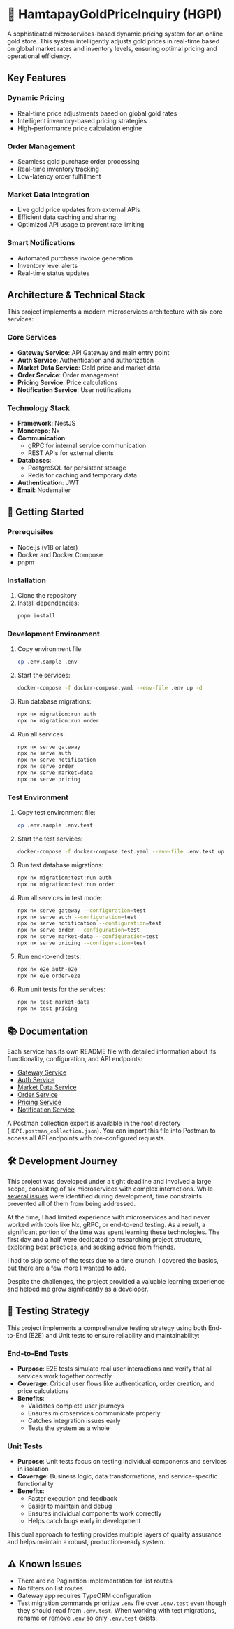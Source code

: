 # 🏪 HamtapayGoldPriceInquiry (HGPI)

A sophisticated microservices-based dynamic pricing system for an online gold store. This system intelligently adjusts gold prices in real-time based on global market rates and inventory levels, ensuring optimal pricing and operational efficiency.

## Key Features

### Dynamic Pricing

-   Real-time price adjustments based on global gold rates
-   Intelligent inventory-based pricing strategies
-   High-performance price calculation engine

### Order Management

-   Seamless gold purchase order processing
-   Real-time inventory tracking
-   Low-latency order fulfillment

### Market Data Integration

-   Live gold price updates from external APIs
-   Efficient data caching and sharing
-   Optimized API usage to prevent rate limiting

### Smart Notifications

-   Automated purchase invoice generation
-   Inventory level alerts
-   Real-time status updates

## Architecture & Technical Stack

This project implements a modern microservices architecture with six core services:

### Core Services

-   **Gateway Service**: API Gateway and main entry point
-   **Auth Service**: Authentication and authorization
-   **Market Data Service**: Gold price and market data
-   **Order Service**: Order management
-   **Pricing Service**: Price calculations
-   **Notification Service**: User notifications

### Technology Stack

-   **Framework**: NestJS
-   **Monorepo**: Nx
-   **Communication**:
    -   gRPC for internal service communication
    -   REST APIs for external clients
-   **Databases**:
    -   PostgreSQL for persistent storage
    -   Redis for caching and temporary data
-   **Authentication**: JWT
-   **Email**: Nodemailer

## 🚀 Getting Started

### Prerequisites

-   Node.js (v18 or later)
-   Docker and Docker Compose
-   pnpm

### Installation

1. Clone the repository
2. Install dependencies:
    ```sh
    pnpm install
    ```

### Development Environment

1. Copy environment file:

    ```sh
    cp .env.sample .env
    ```

2. Start the services:

    ```sh
    docker-compose -f docker-compose.yaml --env-file .env up -d
    ```

3. Run database migrations:

    ```sh
    npx nx migration:run auth
    npx nx migration:run order
    ```

4. Run all services:
    ```sh
    npx nx serve gateway
    npx nx serve auth
    npx nx serve notification
    npx nx serve order
    npx nx serve market-data
    npx nx serve pricing
    ```

### Test Environment

1. Copy test environment file:

    ```sh
    cp .env.sample .env.test
    ```

2. Start the test services:

    ```sh
    docker-compose -f docker-compose.test.yaml --env-file .env.test up -d
    ```

3. Run test database migrations:

    ```sh
    npx nx migration:test:run auth
    npx nx migration:test:run order
    ```

4. Run all services in test mode:

    ```sh
    npx nx serve gateway --configuration=test
    npx nx serve auth --configuration=test
    npx nx serve notification --configuration=test
    npx nx serve order --configuration=test
    npx nx serve market-data --configuration=test
    npx nx serve pricing --configuration=test
    ```

5. Run end-to-end tests:

    ```sh
    npx nx e2e auth-e2e
    npx nx e2e order-e2e
    ```

6. Run unit tests for the services:

    ```sh
    npx nx test market-data
    npx nx test pricing
    ```

## 📚 Documentation

Each service has its own README file with detailed information about its functionality, configuration, and API endpoints:

-   [Gateway Service](./apps/gateway/README.md)
-   [Auth Service](./apps/auth/README.md)
-   [Market Data Service](./apps/market-data/README.md)
-   [Order Service](./apps/order/README.md)
-   [Pricing Service](./apps/pricing/README.md)
-   [Notification Service](./apps/notification/README.md)

A Postman collection export is available in the root directory (`HGPI.postman_collection.json`). You can import this file into Postman to access all API endpoints with pre-configured requests.

## 🛠 Development Journey

This project was developed under a tight deadline and involved a large scope, consisting of six microservices with complex interactions. While [several issues](#known-issues) were identified during development, time constraints prevented all of them from being addressed.

At the time, I had limited experience with microservices and had never worked with tools like Nx, gRPC, or end-to-end testing. As a result, a significant portion of the time was spent learning these technologies. The first day and a half were dedicated to researching project structure, exploring best practices, and seeking advice from friends.

I had to skip some of the tests due to a time crunch. I covered the basics, but there are a few more I wanted to add.

Despite the challenges, the project provided a valuable learning experience and helped me grow significantly as a developer.

## 🧪 Testing Strategy

This project implements a comprehensive testing strategy using both End-to-End (E2E) and Unit tests to ensure reliability and maintainability:

### End-to-End Tests

-   **Purpose**: E2E tests simulate real user interactions and verify that all services work together correctly
-   **Coverage**: Critical user flows like authentication, order creation, and price calculations
-   **Benefits**:
    -   Validates complete user journeys
    -   Ensures microservices communicate properly
    -   Catches integration issues early
    -   Tests the system as a whole

### Unit Tests

-   **Purpose**: Unit tests focus on testing individual components and services in isolation
-   **Coverage**: Business logic, data transformations, and service-specific functionality
-   **Benefits**:
    -   Faster execution and feedback
    -   Easier to maintain and debug
    -   Ensures individual components work correctly
    -   Helps catch bugs early in development

This dual approach to testing provides multiple layers of quality assurance and helps maintain a robust, production-ready system.

## ⚠️ Known Issues

-   There are no Pagination implementation for list routes
-   No filters on list routes
-   Gateway app requires TypeORM configuration
-   Test migration commands prioritize `.env` file over `.env.test` even though they should read from `.env.test`. When working with test migrations, rename or remove `.env` so only `.env.test` exists.
